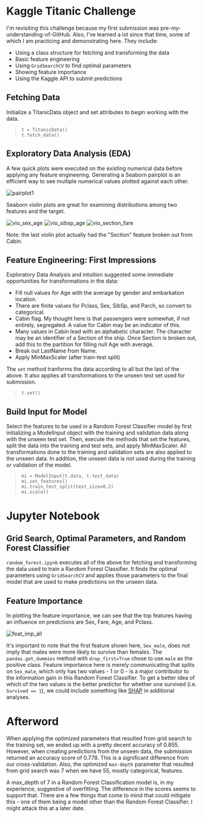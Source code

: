# Kaggle Titanic Challenge
I'm revisiting this challenge because my first submission was pre-my-understanding-of-GitHub. Also, I've learned a lot since that time, some of which I am practicing and demonstrating here. They include:

- Using a class structure for fetching and transforming the data
- Basic feature engineering
- Using `GridSearchCV` to find optimal parameters
- Showing feature importance
- Using the Kaggle API to submit predictions


## Fetching Data
Initialize a TitanicData object and set attributes to begin working with the data. 


> `t = TitanicData()` <br>
> `t.fetch_data()` <br>


## Exploratory Data Analysis (EDA)
A few quick plots were executed on the existing numerical data before applying any feature engineering. Generating a Seaborn pairplot is an efficient way to see multiple numerical values plotted against each other. 

![pairplot1](img/pairplot1.PNG)

Seaborn violin plots are great for examining distributions among two features and the target.

![vio_sex_age](img/vio_sex_age.PNG)
![vio_sibsp_age](img/vio_sibsp_age.PNG)
![vio_section_fare](img/vio_section_fare.PNG)

Note: the last violin plot actually had the "Section" feature broken out from Cabin.


## Feature Engineering: First Impressions
Exploratory Data Analysis and intuition suggested some immediate opportunities for transformations in the data:

- Fill null values for Age with the average by gender and embarkation location. 
- There are finite values for Pclass, Sex, SibSp, and Parch, so convert to categorical.
- Cabin flag. My thought here is that passengers were somewhat, if not entirely, segregated. A value for Cabin may be an indicator of this.
- Many values in Cabin lead with an alphabetic character. The character may be an identifier of a Section of the ship. Once Section is broken out, add this to the partition for filling null Age with average.
- Break out LastName from Name.
- Apply MinMaxScaler (after train-test split)


The `set` method tranforms the data according to all but the last of the above. It also applies all transformations to the unseen test set used for submission. 

> `t.set()` <br>


## Build Input for Model
Select the features to be used in a Random Forest Classifier model by first initializing a ModelInput object with the training and validation data along with the unseen test set. Then, execute the methods that set the features, split the data into the training and test sets, and apply MinMaxScaler. All transformations done to the training and validation sets are also applied to the unseen data. In addition, the unseen data is not used during the training or validation of the model.

> `mi = ModelInput(t.data, t.test_data)` <br>
> `mi.set_features()` <br>
> `mi.train_test_split(test_size=0.2)` <br>
> `mi.scale()` <br>


# Jupyter Notebook
## Grid Search, Optimal Parameters, and Random Forest Classifier
`random_forest.ipynb` executes all of the above for fetching and transforming the data used to train a Random Forest Classifier. It finds the optimal parameters using `GridSearchCV` and applies those parameters to the final model that are used to make predictions on the unseen data.


## Feature Importance
In plotting the feature importance, we can see that the top features having an influence on predictions are Sex, Fare, Age, and Pclass.

![feat_imp_all](img/feat_imp_all.PNG)

It's important to note that the first feature shown here, `Sex_male`, does not imply that males were more likely to survive than females. The `pandas.get_dummies` method with `drop_first=True` chose to use `male` as the positive class. Feature importance here is merely communicating that splits on `Sex_male`, which only has two values - 1 or 0 - is a major contributor to the information gain in this Random Forest Classifier. To get a better idea of which of the two values is the better predictor for whether one survived (i.e. `Survived == 1`), we could include something like [SHAP](https://github.com/slundberg/shap) in additional analyses.


# Afterword
When applying the optimized parameters that resulted from grid search to the training set, we ended up with a pretty decent accuracy of 0.855. However, when creating predictions from the unseen data, the submission returned an accuracy score of 0.778. This is a significant difference from our cross-validation. Also, the optimized `max-depth` parameter that resulted from grid search was 7 when we have 55, mostly categorical, features. 

A max_depth of 7 in a Random Forest Classification model is, in my experience, suggestive of overfitting. The difference in the scores seems to support that. There are a few things that come to mind that could mitigate this - one of them being a model other than the Random Forest Classifier.  I might attack this at a later date.
